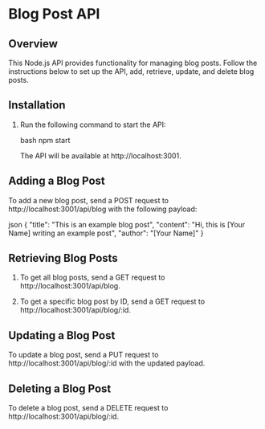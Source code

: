 # Blog Post API

## Overview

This Node.js API provides functionality for managing blog posts. Follow the instructions below to set up the API, add, retrieve, update, and delete blog posts.

## Installation

1. Run the following command to start the API:

   bash
   npm start
   

   The API will be available at http://localhost:3001.

## Adding a Blog Post

To add a new blog post, send a POST request to http://localhost:3001/api/blog with the following payload:

json
{
  "title": "This is an example blog post",
  "content": "Hi, this is [Your Name] writing an example post",
  "author": "[Your Name]"
}


## Retrieving Blog Posts

1. To get all blog posts, send a GET request to http://localhost:3001/api/blog.

2. To get a specific blog post by ID, send a GET request to http://localhost:3001/api/blog/:id.

## Updating a Blog Post

To update a blog post, send a PUT request to http://localhost:3001/api/blog/:id with the updated payload.

## Deleting a Blog Post

To delete a blog post, send a DELETE request to http://localhost:3001/api/blog/:id.
